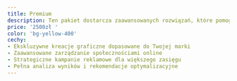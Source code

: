```yaml
---
title: Premium
description: Ten pakiet dostarcza zaawansowanych rozwiązań, które pomogą Ci osiągnąć wyższy poziom widoczności i skuteczności w mediach społecznościowych.
price: '2500zł '
color: 'bg-yellow-400'
cechy:
- Ekskluzywne kreacje graficzne dopasowane do Twojej marki
- Zaawansowane zarządzanie społecznościami online
- Strategiczne kampanie reklamowe dla większego zasięgu
- Pełna analiza wyników i rekomendacje optymalizacyjne
---
```

